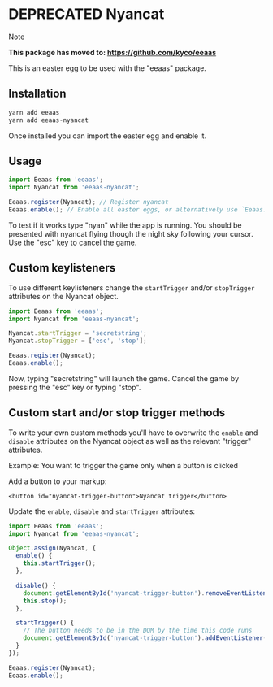 # DEPRECATED Nyancat

> [!NOTE]
> **This package has moved to: https://github.com/kyco/eeaas**


This is an easter egg to be used with the "eeaas" package.


## Installation

```javascript
yarn add eeaas
yarn add eeaas-nyancat
```

Once installed you can import the easter egg and enable it.


## Usage

```javascript
import Eeaas from 'eeaas';
import Nyancat from 'eeaas-nyancat';

Eeaas.register(Nyancat); // Register nyancat
Eeaas.enable(); // Enable all easter eggs, or alternatively use `Eeaas.Eggs.Nyancat.enable()` to only enable nyancat
```

To test if it works type "nyan" while the app is running. You should be presented with nyancat flying though the night sky following your cursor. Use the "esc" key to cancel the game.


## Custom keylisteners

To use different keylisteners change the `startTrigger` and/or `stopTrigger` attributes on the Nyancat object.

```javascript
import Eeaas from 'eeaas';
import Nyancat from 'eeaas-nyancat';

Nyancat.startTrigger = 'secretstring';
Nyancat.stopTrigger = ['esc', 'stop'];

Eeaas.register(Nyancat);
Eeaas.enable();
```

Now, typing "secretstring" will launch the game. Cancel the game by pressing the "esc" key or typing "stop".


## Custom start and/or stop trigger methods

To write your own custom methods you'll have to overwrite the `enable` and `disable` attributes on the Nyancat object as well as the relevant "trigger" attributes.

Example: You want to trigger the game only when a button is clicked

Add a button to your markup:
```
<button id="nyancat-trigger-button">Nyancat trigger</button>
```

Update the `enable`, `disable` and `startTrigger` attributes:
```javascript
import Eeaas from 'eeaas';
import Nyancat from 'eeaas-nyancat';

Object.assign(Nyancat, {
  enable() {
    this.startTrigger();
  },

  disable() {
    document.getElementById('nyancat-trigger-button').removeEventListener('click', this.start);
    this.stop();
  },

  startTrigger() {
    // The button needs to be in the DOM by the time this code runs
    document.getElementById('nyancat-trigger-button').addEventListener('click', this.start);
  }
});

Eeaas.register(Nyancat);
Eeaas.enable();
```
